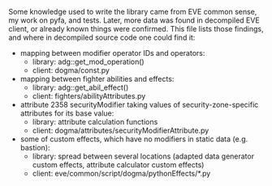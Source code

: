 Some knowledge used to write the library came from EVE common sense, my work on pyfa, and tests. Later, more data was found in decompiled EVE client, or already known things were confirmed. This file lists those findings, and where in decompiled source code one could find it:

- mapping between modifier operator IDs and operators:
  - library: adg::get_mod_operation()
  - client: dogma/const.py
- mapping between fighter abilities and effects:
  - library: adg::get_abil_effect()
  - client: fighters/abilityAttributes.py
- attribute 2358 securityModifier taking values of security-zone-specific attributes for its base value:
  - library: attribute calculation functions
  - client: dogma/attributes/securityModifierAttribute.py
- some of custom effects, which have no modifiers in static data (e.g. bastion):
  - library: spread between several locations (adapted data generator custom effects, attribute calculator custom effects)
  - client: eve/common/script/dogma/pythonEffects/*.py
